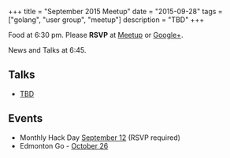 +++
title = "September 2015 Meetup"
date = "2015-09-28"
tags = ["golang", "user group", "meetup"]
description = "TBD"
+++

Food at 6:30 pm. Please **RSVP** at [Meetup](http://www.meetup.com/startupedmonton/events/qfwsfhytmblc/) or [Google+](https://plus.google.com/events/clo76cn0lupeiitvms55qgleav8?authkey=CPeO4bfCsa3K4wE).

News and Talks at 6:45.

## Talks

* [TBD](https://github.com/edmontongo/presentations/issues/27)

## Events

* Monthly Hack Day [September 12](http://www.meetup.com/startupedmonton/events/223221622/) (RSVP required)
* Edmonton Go - [October 26](http://www.meetup.com/startupedmonton/events/qfwsfhytnbjc/)
